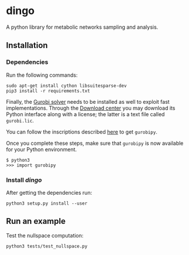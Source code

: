 # dingo

A python library for metabolic networks sampling and analysis.  

## Installation

### Dependencies

Run the following commands:  
```
sudo apt-get install cython libsuitesparse-dev
pip3 install -r requirements.txt
```

Finally, the [Gurobi solver](https://www.gurobi.com/) needs to be installed as well to exploit fast implementations.
Through the [Download center](https://www.gurobi.com/downloads/) you may download its Python interface along with a license; the latter is a text file called `gurobi.lic`.  

You can follow the inscriptions described [here](https://support.gurobi.com/hc/en-us/articles/360044290292-Installing-Gurobi-for-Python) to get ```gurobipy```. 

Once you complete these steps, make sure that `gurobipy` is now available for your Python environment. 

```
$ python3  
>>> import gurobipy
```

### Install *dingo*

After getting the dependencies run:

```
python3 setup.py install --user
```

## Run an example

Test the nullspace computation:  
```
python3 tests/test_nullspace.py
```


